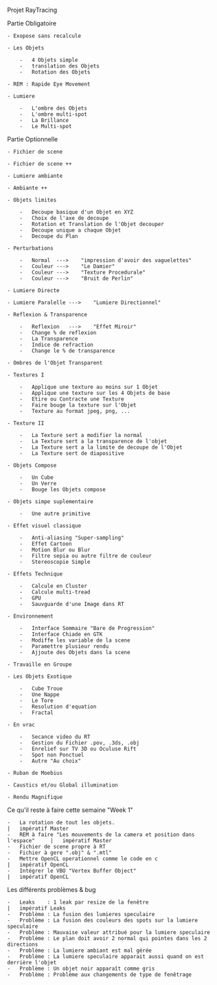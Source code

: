 Projet RayTracing

Partie Obligatoire

    - Exopose sans recalcule

    - Les Objets

        -   4 Objets simple
        -   translation des Objets
        -   Rotation des Objets

    - REM : Rapide Eye Movement

    - Lumiere

        -   L'ombre des Objets
        -   L'ombre multi-spot
        -   La Brillance
        -   Le Multi-spot

Partie Optionnelle

    - Fichier de scene

    - Fichier de scene ++

    - Lumiere ambiante

    - Ambiante ++

    - Objets limites

        -   Decoupe basique d'un Objet en XYZ
        -   Choix de l'axe de decoupe
        -   Rotation et Translation de l'Objet decouper
        -   Decoupe unique a chaque Objet
        -   Decoupe du Plan

    - Perturbations

        -   Normal  --->    "impression d'avoir des vaguelettes"
        -   Couleur --->    "Le Damier"
        -   Couleur --->    "Texture Procedurale"
        -   Couleur --->    "Bruit de Perlin"

    - Lumiere Directe

    - Lumiere Paralelle --->    "Lumiere Directionnel"

    - Reflexion & Transparence
    
        -   Reflexion   --->    "Effet Miroir"
        -   Change % de reflexion
        -   La Transparence
        -   Indice de refraction
        -   Change le % de transparence

    - Ombres de l'Objet Transparent

    - Textures I

        -   Applique une texture au moins sur 1 Objet
        -   Applique une texture sur les 4 Objets de base
        -   Etire ou Contracte une Texture
        -   Faire bouge la texture sur l'Objet
        -   Texture au format jpeg, png, ...

    - Texture II

        -   La Texture sert a modifier la normal
        -   La Texture sert a la transparence de l'objet
        -   La Texture sert a la limite de decoupe de l'Objet
        -   La Texture sert de diapositive

    - Objets Compose

        -   Un Cube
        -   Un Verre
        -   Bouge les Objets compose

    - Objets simpe suplementaire

        -   Une autre primitive

    - Effet visuel classique

        -   Anti-aliasing "Super-sampling"
        -   Effet Cartoon
        -   Motion Blur ou Blur
        -   Filtre sepia ou autre filtre de couleur
        -   Stereoscopie Simple

    - Effets Technique

        -   Calcule en Cluster
        -   Calcule multi-tread
        -   GPU
        -   Sauvguarde d'une Image dans RT

    - Environnement

        -   Interface Sommaire "Bare de Progression"
        -   Interface Chiade en GTK
        -   Modiffe les variable de la scene
        -   Paramettre plusieur rendu
        -   Ajjoute des Objets dans la scene

    - Travaille en Groupe

    - Les Objets Exotique

        -   Cube Troue
        -   Une Nappe
        -   Le Tore
        -   Resolution d'equation
        -   Fractal

    - En vrac

        -   Secance video du RT
        -   Gestion du Fichier .pov, .3ds, .obj
        -   Enrelief sur TV 3D ou Oculuse Rift
        -   Spot non Ponctuel
        -   Autre "Au choix"

    - Ruban de Moebius

    - Caustics et/ou Global illumination

    - Rendu Magnifique




Ce qu'il reste à faire cette semaine "Week 1"

    -   La rotation de tout les objets.                                         |   impératif Master
    -   REM à faire "Les mouvements de la camera et position dans l'espace"     |   impératif Master
    -   Fichier de scene propre à RT
    -   Fichier à gere ".obj" & ".mtl"
    -   Mettre OpenCL operationnel comme le code en c                           |   impératif OpenCL
    -   Intégrer le VBO "Vertex Buffer Object"                                  |   impératif OpenCL

Les différents problèmes & bug

    -   Leaks    : 1 leak par resize de la fenêtre                              |   impératif Leaks
    -   Problème : La fusion des lumieres speculaire
    -   Problème : La fusion des couleurs des spots sur la lumiere speculaire
    -   Problème : Mauvaise valeur attribué pour la lumiere speculaire
    -   Problème : Le plan doit avoir 2 normal qui pointes dans les 2 directions
    -   Problème : La lumiere ambiant est mal gérée
    -   Problème : La lumiere speculaire apparait aussi quand on est derrière l'objet
    -   Problème : Un objet noir apparaît comme gris
    -   Problème : Problème aux changements de type de fenêtrage

